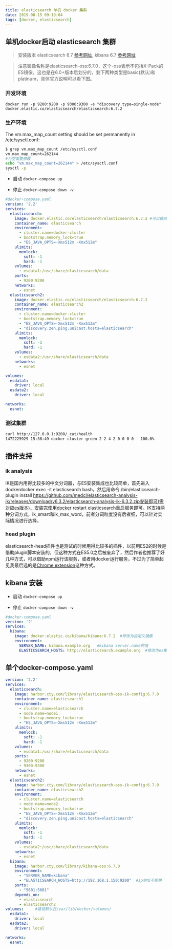 ```yaml
---
title: elasticsearch 单机 docker 集群
date: 2019-08-15 09:19:04
tags: [docker, elasticsearch]
---
```


## 单机docker启动 elasticsearch 集群

> 安装版本 elasticsearch 6.7 [参考网址](https://www.elastic.co/guide/en/elasticsearch/reference/6.7/docker.html), kibana 6.7 [参考网址](https://www.elastic.co/guide/en/kibana/6.7/docker.html)

> 注意镜像名称是elasticsearch-oss:6.7.0，这个-oss表示不包括X-Pack的ES镜像，这也是在6.0+版本后划分的，剩下两种类型是basic(默认)和platinum，具体官方说明可以看下图。

### 开发环境

`docker run -p 9200:9200 -p 9300:9300 -e "discovery.type=single-node" docker.elastic.co/elasticsearch/elasticsearch:6.7.2`

### 生产环境

The vm.max_map_count setting should be set permanently in /etc/sysctl.conf:

```bash
$ grep vm.max_map_count /etc/sysctl.conf
vm.max_map_count=262144
#为空需要修改
echo "vm.max_map_count=262144" > /etc/sysctl.conf
sysctl -p
```

- 启动
`docker-compose up`

- 停止
`docker-compose down -v`

```yaml
#docker-compose.yaml
version: '2.2'
services:
  elasticsearch:
    image: docker.elastic.co/elasticsearch/elasticsearch:6.7.2 #可以换成私有镜像
    container_name: elasticsearch
    environment:
      - cluster.name=docker-cluster
      - bootstrap.memory_lock=true
      - "ES_JAVA_OPTS=-Xms512m -Xmx512m"
    ulimits:
      memlock:
        soft: -1
        hard: -1
    volumes:
      - esdata1:/usr/share/elasticsearch/data
    ports:
      - 9200:9200
    networks:
      - esnet
  elasticsearch2:
    image: docker.elastic.co/elasticsearch/elasticsearch:6.7.2
    container_name: elasticsearch2
    environment:
      - cluster.name=docker-cluster
      - bootstrap.memory_lock=true
      - "ES_JAVA_OPTS=-Xms512m -Xmx512m"
      - "discovery.zen.ping.unicast.hosts=elasticsearch"
    ulimits:
      memlock:
        soft: -1
        hard: -1
    volumes:
      - esdata2:/usr/share/elasticsearch/data
    networks:
      - esnet

volumes:
  esdata1:
    driver: local
  esdata2:
    driver: local

networks:
  esnet:
```

### 测试集群

```bash
curl http://127.0.0.1:9200/_cat/health
1472225929 15:38:49 docker-cluster green 2 2 4 2 0 0 0 0 - 100.0%
```

## 插件支持

### ik analysis

IK是国内用得比较多的中文分词器，与ES安装集成也比较简单，首先进入dockerdocker exec -it elasticsearch bash，然后用命令./bin/elasticsearch-plugin install https://github.com/medcl/elasticsearch-analysis-ik/releases/download/v6.3.2/elasticsearch-analysis-ik-6.3.2.zip安装即可(需对应es版本)，安装完使用docker restart elasticsearch重启服务即可。IK支持两种分词方式，ik_smart和ik_max_word，前者分词粒度没有后者细，可以针对实际情况进行选择。

### head plugin

elasticsearch-head插件也是测试的时候用得比较多的插件，以前用ES2的时候是借助plugin脚本安装的，但这种方式在ES5.0之后被废弃了，然后作者也推荐了好几种方式，可以借助npm运行该服务，或者用docker运行服务，不过为了简单起见我最后选的是[Chrome extension](https://chrome.google.com/webstore/detail/elasticsearch-head/ffmkiejjmecolpfloofpjologoblkegm/)这种方式。

## kibana 安装

- 启动
`docker-compose up`

- 停止
`docker-compose down -v`

```yaml
#docker-compose.yaml
version: '2'
services:
  kibana:
    image: docker.elastic.co/kibana/kibana:6.7.2  #修改为自定义镜像
    environment:
      SERVER_NAME: kibana.example.org   #kibana server.name的值
      ELASTICSEARCH_HOSTS: http://elasticsearch.example.org  #修改为es集群的地址
```

## 单个docker-compose.yaml

```yaml
version: '2.2'
services:
  elasticsearch:
    image: harbor.cty.com/library/elasticsearch-oss-ik-config:6.7.0
    container_name: elasticsearch1
    environment:
      - cluster.name=elasticsearch
      - node.name=node1
      - bootstrap.memory_lock=true
      - "ES_JAVA_OPTS=-Xms512m -Xmx512m"
    ulimits:
      memlock:
        soft: -1
        hard: -1
    volumes:
      - esdata1:/usr/share/elasticsearch/data
    ports:
      - 9200:9200
      - 9300:9300
    networks:
      - esnet
  elasticsearch2:
    image: harbor.cty.com/library/elasticsearch-oss-ik-config:6.7.0
    container_name: elasticsearch2
    environment:
      - cluster.name=elasticsearch
      - node.name=node2
      - bootstrap.memory_lock=true
      - "ES_JAVA_OPTS=-Xms512m -Xmx512m"
      - "discovery.zen.ping.unicast.hosts=elasticsearch"
    ulimits:
      memlock:
        soft: -1
        hard: -1
    volumes:
      - esdata2:/usr/share/elasticsearch/data
    networks:
      - esnet
  kibana:
    image: harbor.cty.com/library/kibana-oss:6.7.0
    environment:
      - "SERVER_NAME=kibana"
      - "ELASTICSEARCH_HOSTS=http://192.168.1.150:9200"  #ip地址不能换
    ports:
      - "5601:5601"  
    depends_on:
      - elasticsearch
      - elasticsearch2
volumes:     #路径默认在/var/lib/docker/volumes/
  esdata1:
    driver: local
  esdata2:
    driver: local

networks:
  esnet:
```

